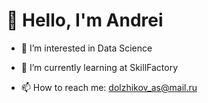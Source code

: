 # 👋 Hello, I'm Andrei 
- 👀 I’m interested in Data Science
- 🌱 I’m currently learning at SkillFactory

- 📫 How to reach me: dolzhikov_as@mail.ru



<!---
AndreiDS63/AndreiDS63 is a ✨ special ✨ repository because its `README.md` (this file) appears on your GitHub profile.
You can click the Preview link to take a look at your changes.
--->
